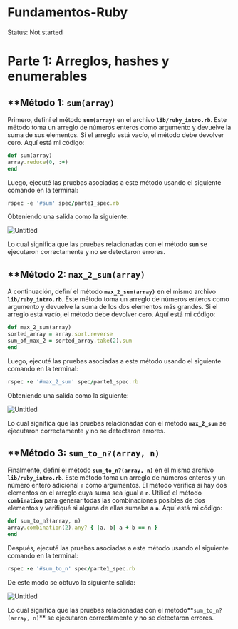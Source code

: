 # Fundamentos-Ruby

Status: Not started

# **Parte 1: Arreglos, hashes y enumerables**

## ****Método 1: `sum(array)`**

Primero, definí el método **`sum(array)`** en el archivo **`lib/ruby_intro.rb`**. Este método toma un arreglo de números enteros como argumento y devuelve la suma de sus elementos. Si el arreglo está vacío, el método debe devolver cero. Aquí está mi código:

```ruby
def sum(array)
array.reduce(0, :+)
end
```

Luego, ejecuté las pruebas asociadas a este método usando el siguiente comando en la terminal:

```ruby
rspec -e '#sum' spec/parte1_spec.rb
```

Obteniendo una salida como la siguiente: 

![Untitled](Fundamentos-Ruby%206e9372ccf9924e68834bde4c3543760d/Untitled.png)

Lo cual significa que las pruebas relacionadas con el método **`sum`** se ejecutaron correctamente y no se detectaron errores.

## ****Método 2: `max_2_sum(array)`**

A continuación, definí el método **`max_2_sum(array)`** en el mismo archivo **`lib/ruby_intro.rb`**. Este método toma un arreglo de números enteros como argumento y devuelve la suma de los dos elementos más grandes. Si el arreglo está vacío, el método debe devolver cero. Aquí está mi código:

```ruby
def max_2_sum(array)
sorted_array = array.sort.reverse
sum_of_max_2 = sorted_array.take(2).sum
end
```

Luego, ejecuté las pruebas asociadas a este método usando el siguiente comando en la terminal: 

```ruby
rspec -e '#max_2_sum' spec/parte1_spec.rb
```

Obteniendo una salida como la siguiente: 

![Untitled](Fundamentos-Ruby%206e9372ccf9924e68834bde4c3543760d/Untitled%201.png)

Lo cual significa que las pruebas relacionadas con el método **`max_2_sum`** se ejecutaron correctamente y no se detectaron errores.

## ****Método 3: `sum_to_n?(array, n)`**

Finalmente, definí el método **`sum_to_n?(array, n)`** en el mismo archivo **`lib/ruby_intro.rb`**. Este método toma un arreglo de números enteros y un número entero adicional **`n`** como argumentos. El método verifica si hay dos elementos en el arreglo cuya suma sea igual a **`n`**. Utilicé el método **`combination`** para generar todas las combinaciones posibles de dos elementos y verifiqué si alguna de ellas sumaba a **`n`**. Aquí está mi código:

```ruby
def sum_to_n?(array, n)
array.combination(2).any? { |a, b| a + b == n }
end
```

Después, ejecuté las pruebas asociadas a este método usando el siguiente comando en la terminal:

```ruby
rspec -e '#sum_to_n' spec/parte1_spec.rb
```

De este modo se obtuvo la siguiente salida:

![Untitled](Fundamentos-Ruby%206e9372ccf9924e68834bde4c3543760d/Untitled%202.png)

Lo cual significa que las pruebas relacionadas con el método**`sum_to_n?(array, n)`** se ejecutaron correctamente y no se detectaron errores.